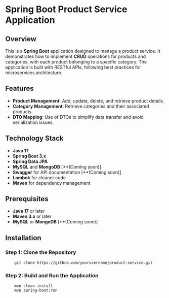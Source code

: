 # Spring Boot Product Service Application

## Overview
This is a **Spring Boot** application designed to manage a product service. It demonstrates how to implement **CRUD** operations for products and categories, with each product belonging to a specific category. The application is built with RESTful APIs, following best practices for microservices architecture.
## Features
- **Product Management**: Add, update, delete, and retrieve product details.
- **Category Management**: Retrieve categories and their associated products.
- **DTO Mapping**: Use of DTOs to simplify data transfer and avoid serialization issues.

## Technology Stack
- **Java 17**
- **Spring Boot 3.x**
- **Spring Data JPA**
- **MySQL** and **MongoDB** [**(Coming soon)]
- **Swagger** for API documentation [**(Coming soon)]
- **Lombok** for cleaner code 
- **Maven** for dependency management

## Prerequisites
- **Java 17** or later
- **Maven 3.x** or later
- **MySQL** or **MongoDB** [**(Coming soon)]

## Installation

### Step 1: Clone the Repository
```
	git clone https://github.com/yourusername/product-service.git
```

### Step 2: Build and Run the Application
```
	mvn clean install
	mvn spring-boot:run
```


